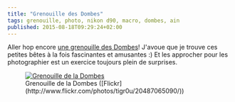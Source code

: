 ```yaml
---
title: "Grenouille des Dombes"
tags: grenouille, photo, nikon d90, macro, dombes, ain
published: 2015-08-18T09:29:24+02:00
---
```


Aller hop encore [une grenouille des Dombes](/post/frog-grenouille-dombes)! J'avoue que je trouve ces petites bêtes à la fois
fascinantes et amusantes :) Et les approcher pour les photographier est un
exercice toujours plein de surprises.

<figure class="object-center">
    <a href="/images/grenouille-frog-dombes.jpg"><img src="/images/660x/grenouille-frog-dombes.jpg" alt="Grenouille de la Dombes"></a>
    <figcaption>
    Grenouille de la Dombes
    ([Flickr](http://www.flickr.com/photos/tigr0u/20487065090/))
    </figcaption>
</figure>
